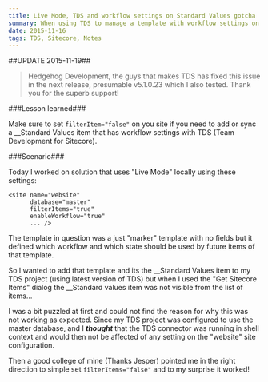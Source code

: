 ```yaml
---
title: Live Mode, TDS and workflow settings on Standard Values gotcha
summary: When using TDS to manage a template with workflow settings on the standard values item, then you can't add it to a TDS project.
date: 2015-11-16
tags: TDS, Sitecore, Notes
---
```

##UPDATE 2015-11-19##

> Hedgehog Development, the guys that makes TDS has fixed this issue in the next release, presumable v5.1.0.23 which I also tested. Thank you for the superb support!

###Lesson learned###

Make sure to set `filterItem="false"` on you site if you need to add or sync a __Standard Values item that has workflow settings with TDS (Team Development for Sitecore).

###Scenario###

Today I worked on solution that uses "Live Mode" locally using these settings:

	<site name="website"
		  database="master" 
		  filterItems="true" 
		  enableWorkflow="true" 
		  ... />

The template in question was a just "marker" template with no fields but it defined which workflow and which state should be used by future items of that template. 

So I wanted to add that template and its the __Standard Values item to my TDS project (using latest version of TDS) but when I used the "Get Sitecore Items" dialog the __Standard values item was not visible from the list of items...

I was a bit puzzled at first and could not find the reason for why this was not working as expected. Since my TDS project was configured to use the master database, and I ***thought*** that the TDS connector was running in shell context and would then not be affected of any setting on the "website" site configuration.

Then a good college of mine (Thanks Jesper) pointed me in the right direction to simple set `filterItems="false"` and to my surprise it worked!